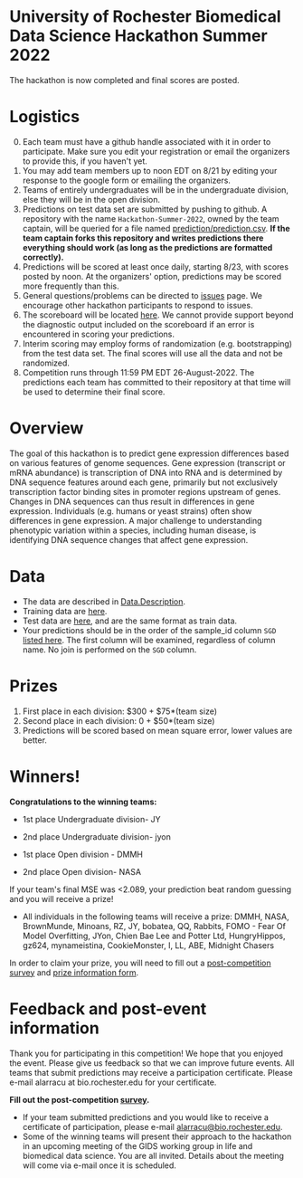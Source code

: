 # University of Rochester Biomedical Data Science Hackathon Summer 2022

The hackathon is now completed and final scores are posted.

# Logistics

<!-- 0.   Registration is open until 12PM Friday 8/19.  Teams can consist of up to 4 people. Register by using the google form. -->
0.   Each team must have a github handle associated with it in order to participate.  Make sure you edit your registration or email the organizers to provide this, if you haven't yet.
1.   You may add team members up
to noon EDT on 8/21 by editing your response to the google form or emailing the organizers.
2.  Teams of entirely undergraduates will be in the undergraduate
division, else they will be in the open division.
3.  Predictions on test data set are submitted by pushing to
    github.  A repository with the name `Hackathon-Summer-2022`,
    owned by the team captain, will
    be queried for a file named [prediction/prediction.csv](prediction/prediction.csv).  **If the team captain forks this
    repository and writes predictions there everything should work
    (as long as the predictions are formatted correctly).**
2.  Predictions will be scored at least once daily, starting 8/23, with
    scores posted by noon.  At
    the organizers' option, predictions may be scored more frequently
    than this.
2.  General questions/problems can be directed to [issues](https://github.com/Rochester-Biomedical-DS/Hackathon-Summer-2022/issues) page.  We encourage other hackathon participants to respond to issues.
3.  The scoreboard will be located
    [here](docs/Leaderboard.pdf).
    <!--[here](https://rochester-biomedical-ds.github.io/Hackathon-Summer-2022/Leaderboard.html)-->
    We  cannot provide support
    beyond the diagnostic output included on the scoreboard if an error is
    encountered in scoring your predictions.
5.  Interim scoring may employ forms of randomization (e.g. bootstrapping) from the test data set.  The final scores will use all the data and not be randomized.
4.  Competition runs through 11:59 PM EDT 26-August-2022.  The predictions each team has committed to their repository at that time will be used to determine their final score.

# Overview
The goal of this hackathon is to predict gene expression differences based on various features of genome sequences. Gene expression (transcript or mRNA abundance) is transcription of DNA into RNA and is determined by DNA sequence features around each gene, primarily but not exclusively transcription factor binding sites in promoter regions upstream of genes. Changes in DNA sequences can thus result in differences in gene expression. Individuals (e.g. humans or yeast strains) often show differences in gene expression. A major challenge to understanding phenotypic variation within a species, including human disease, is identifying DNA sequence changes that affect gene expression. 

# Data
*  The data are described in [Data.Description](Data.Description.txt). 
*  Training data are [here](train_data/).  
*  Test data are [here](test_data/), and are the same format as train data.  
*  Your predictions should be in the order of the sample_id column `SGD` [listed here](prediction/prediction.csv).  The first column will be examined, regardless of column name.  No join is performed on the `SGD` column.

# Prizes
1.  First place in each division: $300 + $75*(team size)
2.  Second place in each division: 0 + $50*(team size)
1.  Predictions will be scored based on mean square error, lower
values are better.

# Winners!
**Congratulations to the winning teams:**
 * 1st place Undergraduate division- JY
 * 2nd place Undergraduate division- jyon
 
 * 1st place Open division - DMMH 
 * 2nd place Open division- NASA

If your team's final MSE was <2.089, your prediction beat random guessing and you will receive a prize! 
* All individuals in the following teams will receive a prize: DMMH, NASA, BrownMunde, Minoans, RZ, JY, bobatea, QQ, Rabbits, FOMO - Fear Of Model Overfitting, JYon, Chien Bae Lee and Potter Ltd, HungryHippos, gz624, mynameistina, CookieMonster, I, LL, ABE, Midnight Chasers

In order to claim your prize, you will need to fill out a [post-competition survey](https://forms.gle/t1CRCvWjdr3WRah48) and [prize information form](https://forms.gle/sTAiRFjQ4kxwRdwq9).


# Feedback and post-event information
Thank you for participating in this competition! We hope that you enjoyed the event. Please give us feedback so that we can improve future events. All teams that submit predictions may receive a participation certificate. Please e-mail alarracu at bio.rochester.edu for your certificate.

**Fill out the post-competition [survey](https://forms.gle/t1CRCvWjdr3WRah48).** 
* If your team submitted predictions and you would like to receive a certificate of participation, please e-mail alarracu@bio.rochester.edu. 
* Some of the winning teams will present their approach to the hackathon in an upcoming meeting of the GIDS working group in life and biomedical data science. You are all invited. Details about the meeting will come via e-mail once it is scheduled.




